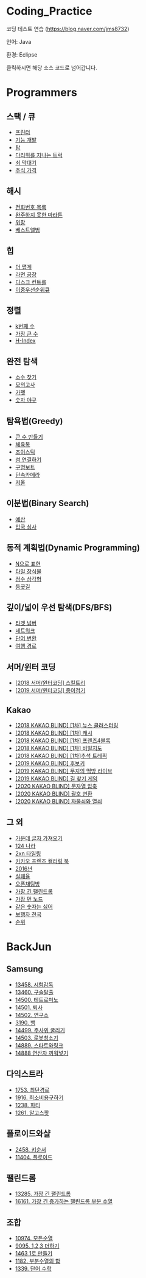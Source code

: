 # Coding_Practice
코딩 테스트 연습 (https://blog.naver.com/jms8732)

언어: Java

환경: Eclipse

클릭하시면 해당 소스 코드로 넘어갑니다.

# Programmers

## 스택 / 큐
* [프린터](https://github.com/jms8732/Coding_Practice/blob/master/programmers/src/programmers/problem_3.java)
* [기능 개발](https://github.com/jms8732/Coding_Practice/blob/master/programmers/src/programmers/problem_7.java)
* [탑](https://github.com/jms8732/Coding_Practice/blob/master/programmers/src/programmers/problem_2.java)
* [다리위를 지나는 트럭](https://github.com/jms8732/Coding_Practice/blob/master/programmers/src/programmers/problem_4.java)
* [쇠 막대기](https://github.com/jms8732/Coding_Practice/blob/master/programmers/src/programmers/problem_5.java)
* [주식 가격](https://github.com/jms8732/Coding_Practice/blob/master/programmers/src/programmers/problem_8.java)

## 해시
* [전화번호 목록](https://github.com/jms8732/Coding_Practice/blob/master/programmers/src/programmers/problem_26.java)
* [완주하지 못한 마라톤](https://github.com/jms8732/Coding_Practice/blob/master/programmers/src/programmers/problem_16.java)
* [위장](https://github.com/jms8732/Coding_Practice/blob/master/programmers/src/programmers/problem_49.java)
* [베스트앨범](https://github.com/jms8732/Coding_Practice/blob/master/programmers/src/programmers1/problem_6.java)

## 힙
* [더 맵게](https://github.com/jms8732/Coding_Practice/blob/master/programmers/src/programmers/problem_15.java)
* [라면 공장](https://github.com/jms8732/Coding_Practice/blob/master/programmers/src/programmers/problem_50.java)
* [디스크 컨트롤](https://github.com/jms8732/Coding_Practice/blob/master/programmers/src/programmers1/problem_1.java)
* [이중우선순위큐](https://github.com/jms8732/Coding_Practice/blob/master/programmers/src/programmers1/problem_5.java)
## 정렬
* [k번째 수](https://github.com/jms8732/Coding_Practice/blob/master/programmers/src/programmers/problem_21.java)
* [가장 큰 수](https://github.com/jms8732/Coding_Practice/blob/master/programmers/src/programmers/problem_25.java)
* [H-Index](https://github.com/jms8732/Coding_Practice/blob/master/programmers/src/programmers/problem_27.java)

## 완전 탐색
* [소수 찾기](https://github.com/jms8732/Coding_Practice/blob/master/programmers/src/programmers/problem_14.java)
* [모의고사](https://github.com/jms8732/Coding_Practice/blob/master/programmers/src/programmers/problem_18.java)
* [카펫](https://github.com/jms8732/Coding_Practice/blob/master/programmers/src/programmers/problem_33.java)
* [숫자 야구](https://github.com/jms8732/Coding_Practice/blob/master/programmers/src/programmers/problem_34.java)

## 탐욕법(Greedy)
* [큰 수 만들기](https://github.com/jms8732/Coding_Practice/blob/master/programmers/src/programmers/problem_13.java)
* [체육복](https://github.com/jms8732/Coding_Practice/blob/master/programmers/src/programmers/problem_19.java)
* [조이스틱](https://github.com/jms8732/Coding_Practice/blob/master/programmers/src/programmers/problem_23.java)
* [섬 연결하기](https://github.com/jms8732/Coding_Practice/blob/master/programmers/src/programmers/problem_31.java)
* [구명보트](https://github.com/jms8732/Coding_Practice/blob/master/programmers/src/programmers/problem_32.java)
* [단속카메라](https://github.com/jms8732/Coding_Practice/blob/master/programmers/src/programmers/problem_47.java)
* [저울](https://github.com/jms8732/Coding_Practice/blob/master/programmers/src/programmers/problem_48.java)

## 이분법(Binary Search)
* [예산](https://github.com/jms8732/Coding_Practice/blob/master/programmers/src/programmers1/problem_3.java)
* [입국 심사](https://github.com/jms8732/Coding_Practice/blob/master/programmers/src/programmers1/problem_4.java)

## 동적 계획법(Dynamic Programming)
* [N으로 표현](https://github.com/jms8732/Coding_Practice/blob/master/programmers/src/programmers/problem_10.java)
* [타일 장식물](https://github.com/jms8732/Coding_Practice/blob/master/programmers/src/programmers/problem_30.java)
* [정수 삼각형](https://github.com/jms8732/Coding_Practice/blob/master/programmers/src/programmers/problem_52.java)
* [등굣길](https://github.com/jms8732/Coding_Practice/blob/master/programmers/src/programmers1/problem_7.java)

## 깊이/넓이 우선 탐색(DFS/BFS)
* [타겟 넘버](https://github.com/jms8732/Coding_Practice/blob/master/programmers/src/programmers/problem_29.java)
* [네트워크](https://github.com/jms8732/Coding_Practice/blob/master/programmers/src/programmers/problem_28.java)
* [단어 변환](https://github.com/jms8732/Coding_Practice/blob/master/programmers/src/programmers/problem_45.java)
* [여행 경로](https://github.com/jms8732/Coding_Practice/blob/master/programmers/src/programmers/problem_46.java)

## 서머/윈터 코딩
* [[2018 서머/윈터코딩] 스킬트리](https://github.com/jms8732/Coding_Practice/blob/master/programmers/src/programmers/problem_6.java)
* [[2019 서머/윈터코딩] 종이접기](https://github.com/jms8732/Coding_Practice/blob/master/programmers/src/programmers/problem_41.java
)

## Kakao
* [[2018 KAKAO BLIND] [1차] 뉴스 클러스터링](https://github.com/jms8732/Coding_Practice/blob/master/programmers/src/programmers/problem_40.java) 
* [[2018 KAKAO BLIND] [1차] 캐시](https://github.com/jms8732/Coding_Practice/blob/master/programmers/src/programmers/problem_42.java)
* [[2018 KAKAO BLIND] [1차] 프렌즈4블록](https://github.com/jms8732/Coding_Practice/blob/master/programmers/src/programmers/problem_43.java)
* [[2018 KAKAO BLIND] [1차] 비밀지도](https://github.com/jms8732/Coding_Practice/blob/master/programmers/src/programmers/problem_35.java)
* [[2018 KAKAO BLIND] [1차]추석 트레픽](https://github.com/jms8732/Coding_Practice/blob/master/programmers/src/programmers/problem_11.java)
* [[2019 KAKAO BLIND] 후보키](https://github.com/jms8732/Coding_Practice/blob/master/programmers/src/programmers/problem_38.java)
* [[2019 KAKAO BLIND] 무지의 먹방 라이브](https://github.com/jms8732/Coding_Practice/blob/master/programmers/src/programmers/problem_39.java)
* [[2019 KAKAO BLIND] 길 찾기 게임](https://github.com/jms8732/Coding_Practice/blob/master/programmers/src/programmers/problem_44.java)
* [[2020 KAKAO BLIND] 문자열 압축](https://github.com/jms8732/Coding_Practice/blob/master/programmers/src/programmers/problem_17.java)
* [[2020 KAKAO BLIND] 괄호 변환](https://github.com/jms8732/Coding_Practice/blob/master/programmers/src/programmers/problem_24.java)
* [[2020 KAKAO BLIND] 자물쇠와 열쇠](https://github.com/jms8732/Coding_Practice/blob/master/programmers/src/programmers1/problem_8.java)

## 그 외
* [가운데 글자 가져오기](https://github.com/jms8732/Coding_Practice/blob/master/programmers/src/programmers1/problem_2.java)
* [124 나라](https://github.com/jms8732/Coding_Practice/blob/master/programmers/src/programmers/problem_9.java)
* [2xn 타일링](https://github.com/jms8732/Coding_Practice/blob/master/programmers/src/programmers/problem_12.java)
* [카카오 프렌즈 컬러링 북](https://github.com/jms8732/Coding_Practice/blob/master/programmers/src/programmers/problem_20.java)
* [2016년](https://github.com/jms8732/Coding_Practice/blob/master/programmers/src/programmers/problem_22.java)
* [실패율](https://github.com/jms8732/Coding_Practice/blob/master/programmers/src/programmers/problem_37.java)
* [오픈채팅방](https://github.com/jms8732/Coding_Practice/blob/master/programmers/src/programmers/problem_36.java)
* [가장 긴 팰린드롬](https://github.com/jms8732/Coding_Practice/blob/master/programmers/src/programmers1/problem_12.java)
* [가장 먼 노드](https://github.com/jms8732/Coding_Practice/blob/master/programmers/src/programmers/problem_51.java)
* [같은 숫자는 싫어](https://github.com/jms8732/Coding_Practice/blob/master/programmers/src/programmers1/problem_9.java)
* [보행자 천국](https://github.com/jms8732/Coding_Practice/blob/master/programmers/src/programmers1/problem_11.java)
* [순위](https://github.com/jms8732/Coding_Practice/blob/master/programmers/src/programmers1/problem_10.java)

# BackJun
## Samsung
* [13458. 시험감독](https://github.com/jms8732/Coding_Practice/blob/master/Backjun/src/samsung/problem_13458.java)
* [13460. 구슬탈출](https://github.com/jms8732/Coding_Practice/blob/master/Backjun/src/samsung/problem_13460.java)
* [14500. 테트로미노](https://github.com/jms8732/Coding_Practice/blob/master/Backjun/src/samsung/problem_14500.java)
* [14501. 퇴사](https://github.com/jms8732/Coding_Practice/blob/master/Backjun/src/samsung/problem_14501.java)
* [14502. 연구소](https://github.com/jms8732/Coding_Practice/blob/master/Backjun/src/samsung/problem_14502.java)
* [3190. 뱀](https://github.com/jms8732/Coding_Practice/blob/master/Backjun/src/samsung/problem_3190.java)
* [14499. 주사위 굴리기](https://github.com/jms8732/Coding_Practice/blob/master/Backjun/src/samsung/problem_14499.java)
* [14503. 로봇청소기](https://github.com/jms8732/Coding_Practice/blob/master/Backjun/src/samsung/problem_14503.java)
* [14889. 스타트와링크](https://github.com/jms8732/Coding_Practice/blob/master/Backjun/src/samsung/problem_14889.java)
* [14888 연산자 끼워넣기](https://github.com/jms8732/Coding_Practice/blob/master/Backjun/src/samsung/problem_14888.java)


## 다익스트라
* [1753. 최단경로](https://github.com/jms8732/Coding_Practice/blob/master/Backjun/src/dijkstra/problem_1753.java)
* [1916. 최소비용구하기](https://github.com/jms8732/Coding_Practice/blob/master/Backjun/src/dijkstra/problem_1916.java)
* [1238. 파티](https://github.com/jms8732/Coding_Practice/blob/master/Backjun/src/dijkstra/problem_1238.java)
* [1261. 알고스팟](https://github.com/jms8732/Coding_Practice/blob/master/Backjun/src/dijkstra/problem_1261.java)

## 플로이드와샬
* [2458. 키순서](https://github.com/jms8732/Coding_Practice/blob/master/Backjun/src/floyd/problem_2458.java)
* [11404. 플로이드](https://github.com/jms8732/Coding_Practice/blob/master/Backjun/src/floyd/problem_11404.java)

## 팰린드롬
* [13285. 가장 긴 팰린드롬](https://github.com/jms8732/Coding_Practice/blob/master/Backjun/src/palindrome/problem_13275.java)
* [16161. 가장 긴 증가하는 팰린드롬 부분 수열](https://github.com/jms8732/Coding_Practice/blob/master/Backjun/src/palindrome/problem_16161.java)

## 조합
* [10974. 모든순열](https://github.com/jms8732/Coding_Practice/blob/master/Backjun/src/combination/problem_10974.java)
* [9095. 1,2,3 더하기](https://github.com/jms8732/Coding_Practice/blob/master/Backjun/src/combination/problem_9095.java)
* [1463 1로 만들기](https://github.com/jms8732/Coding_Practice/blob/master/Backjun/src/combination/problem_1463.java)
* [1182. 부분수열의 합](https://github.com/jms8732/Coding_Practice/blob/master/Backjun/src/combination/problem_1182.java)
* [1339. 단어 수학](https://github.com/jms8732/Coding_Practice/blob/master/Backjun/src/combination/problem_1339.java)
